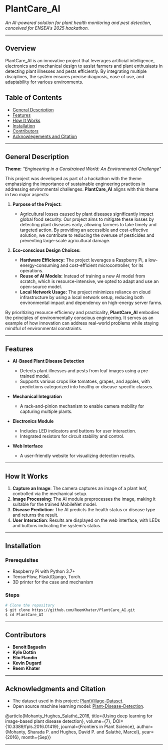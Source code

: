 # PlantCare_AI

*An AI-powered solution for plant health monitoring and pest detection, conceived for ENSEA's 2025 hackathon.*

--- 

## Overview
PlantCare_AI is an innovative project that leverages artificial intelligence, electronics and mechanical design to assist farmers and plant enthusiasts in detecting plant illnesses and pests efficiently. By integrating multiple disciplines, the system ensures precise diagnosis, ease of use, and adaptability for various environments.

## Table of Contents
- [General Description](#general-description)
- [Features](#features)
- [How It Works](#how-it-works)
- [Installation](#installation)
- [Contributors](#contributors)
- [Acknowlegements and Citation](#acknowlegements-and-citation)

---

## General Description

**Theme:** *"Engineering in a Constrained World: An Environmental Challenge"*

This project was developed as part of a hackathon with the theme emphasizing the importance of sustainable engineering practices in addressing environmental challenges. **PlantCare_AI** aligns with this theme in two major aspects:

1. **Purpose of the Project:**
   - Agricultural losses caused by plant diseases significantly impact global food security. Our project aims to mitigate these losses by detecting plant diseases early, allowing farmers to take timely and targeted action. By providing an accessible and cost-effective solution, we contribute to reducing the overuse of pesticides and preventing large-scale agricultural damage.

2. **Eco-conscious Design Choices:**
   - **Hardware Efficiency:** The project leverages a Raspberry Pi, a low-energy-consuming and cost-efficient microcontroller, for its operations.
   - **Reuse of AI Models:** Instead of training a new AI model from scratch, which is resource-intensive, we opted to adapt and use an open-source model.
   - **Local Network Usage:** The project minimizes reliance on cloud infrastructure by using a local network setup, reducing both environmental impact and dependency on high-energy server farms.

By prioritizing resource efficiency and practicality, **PlantCare_AI** embodies the principles of environmentally conscious engineering. It serves as an example of how innovation can address real-world problems while staying mindful of environmental constraints.

---

## Features
- **AI-Based Plant Disease Detection**
   - Detects plant illnesses and pests from leaf images using a pre-trained model.
   - Supports various crops like tomatoes, grapes, and apples, with predictions categorized into healthy or disease-specific classes.

- **Mechanical Integration**
   - A rack-and-pinion mechanism to enable camera mobility for capturing multiple plants. 

- **Electronics Module**
   - Includes LED indicators and buttons for user interaction.
   - Integrated resistors for circuit stability and control. 

- **Web Interface**
   - A user-friendly website for visualizing detection results. 
     
---

## How It Works
1. **Capture an Image**: The camera captures an image of a plant leaf, controlled via the mechanical setup.
2. **Image Processing**: The AI module preprocesses the image, making it suitable for the trained MobileNet model.
3. **Disease Prediction**: The AI predicts the health status or disease type and returns the result.
4. **User Interaction**: Results are displayed on the web interface, with LEDs and buttons indicating the system's status.

---

## Installation
### Prerequisites
- Raspberry Pi with Python 3.7+
- TensorFlow, Flask/Django, Torch. 
- 3D printer for the case and mechanism
### Steps
```bash
# Clone the repository
$ git clone https://github.com/ReemKhater/PlantCare_AI.git
$ cd PlantCare_AI
```

---

## Contributors
- **Benoit Baguelin** 
- **Kyle Dottin** 
- **Elio Flandin** 
- **Kevin Dugard** 
- **Reem Khater**

---

## Acknowledgments and Citation
- The dataset used in this project: [PlantVillage-Dataset](https://github.com/spMohanty/PlantVillage-Dataset.git).
- Open source machine learning model: [Plant-Disease-Detection](https://github.com/NouraAlgohary/Plant-Disease-Detection.git).

@article{Mohanty_Hughes_Salathé_2016,
title={Using deep learning for image-based plant disease detection},
volume={7},
DOI={10.3389/fpls.2016.01419},
journal={Frontiers in Plant Science},
author={Mohanty, Sharada P. and Hughes, David P. and Salathé, Marcel},
year={2016},
month={Sep}} 

--- 
